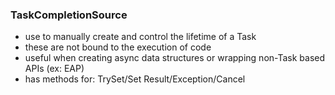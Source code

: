 
### TaskCompletionSource<T>

- use to manually create and control the lifetime of a Task
- these are not bound to the execution of code
- useful when creating async data structures or wrapping non-Task based APIs (ex: EAP)
- has methods for: TrySet/Set Result/Exception/Cancel

